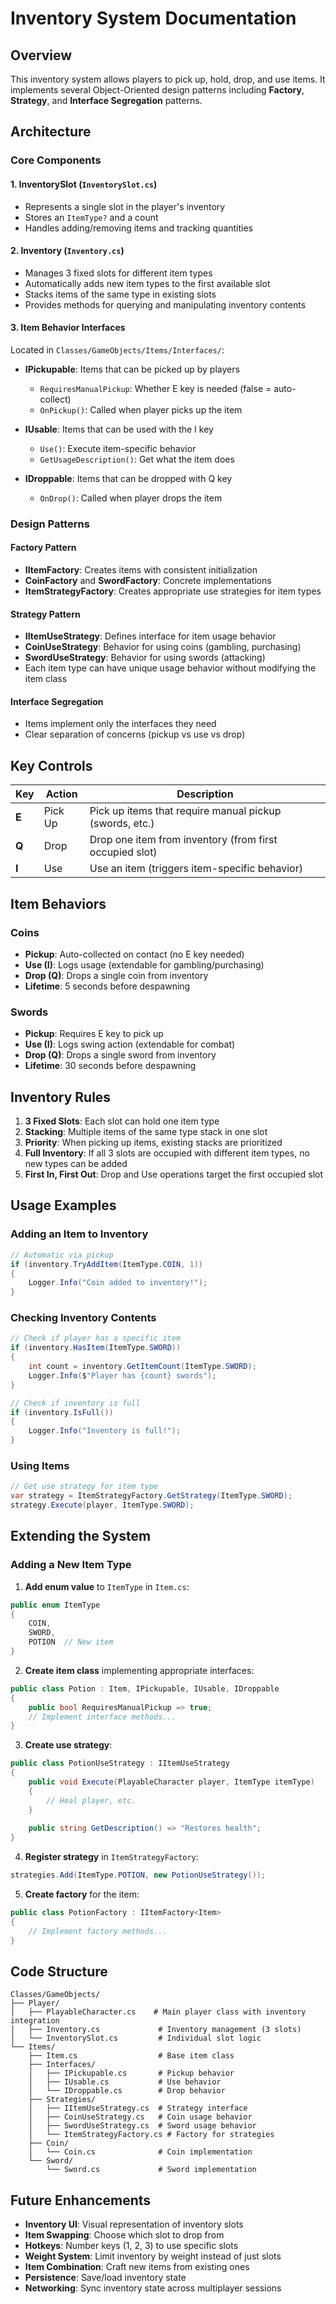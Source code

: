 # Inventory System Documentation

## Overview

This inventory system allows players to pick up, hold, drop, and use items. It implements several Object-Oriented design patterns including **Factory**, **Strategy**, and **Interface Segregation** patterns.

## Architecture

### Core Components

#### 1. **InventorySlot** (`InventorySlot.cs`)
- Represents a single slot in the player's inventory
- Stores an `ItemType?` and a count
- Handles adding/removing items and tracking quantities

#### 2. **Inventory** (`Inventory.cs`)
- Manages 3 fixed slots for different item types
- Automatically adds new item types to the first available slot
- Stacks items of the same type in existing slots
- Provides methods for querying and manipulating inventory contents

#### 3. **Item Behavior Interfaces**
Located in `Classes/GameObjects/Items/Interfaces/`:

- **IPickupable**: Items that can be picked up by players
  - `RequiresManualPickup`: Whether E key is needed (false = auto-collect)
  - `OnPickup()`: Called when player picks up the item

- **IUsable**: Items that can be used with the I key
  - `Use()`: Execute item-specific behavior
  - `GetUsageDescription()`: Get what the item does

- **IDroppable**: Items that can be dropped with Q key
  - `OnDrop()`: Called when player drops the item

### Design Patterns

#### Factory Pattern
- **IItemFactory**: Creates items with consistent initialization
- **CoinFactory** and **SwordFactory**: Concrete implementations
- **ItemStrategyFactory**: Creates appropriate use strategies for item types

#### Strategy Pattern
- **IItemUseStrategy**: Defines interface for item usage behavior
- **CoinUseStrategy**: Behavior for using coins (gambling, purchasing)
- **SwordUseStrategy**: Behavior for using swords (attacking)
- Each item type can have unique usage behavior without modifying the item class

#### Interface Segregation
- Items implement only the interfaces they need
- Clear separation of concerns (pickup vs use vs drop)

## Key Controls

| Key | Action | Description |
|-----|--------|-------------|
| **E** | Pick Up | Pick up items that require manual pickup (swords, etc.) |
| **Q** | Drop | Drop one item from inventory (from first occupied slot) |
| **I** | Use | Use an item (triggers item-specific behavior) |

## Item Behaviors

### Coins
- **Pickup**: Auto-collected on contact (no E key needed)
- **Use (I)**: Logs usage (extendable for gambling/purchasing)
- **Drop (Q)**: Drops a single coin from inventory
- **Lifetime**: 5 seconds before despawning

### Swords
- **Pickup**: Requires E key to pick up
- **Use (I)**: Logs swing action (extendable for combat)
- **Drop (Q)**: Drops a single sword from inventory
- **Lifetime**: 30 seconds before despawning

## Inventory Rules

1. **3 Fixed Slots**: Each slot can hold one item type
2. **Stacking**: Multiple items of the same type stack in one slot
3. **Priority**: When picking up items, existing stacks are prioritized
4. **Full Inventory**: If all 3 slots are occupied with different item types, no new types can be added
5. **First In, First Out**: Drop and Use operations target the first occupied slot

## Usage Examples

### Adding an Item to Inventory
```csharp
// Automatic via pickup
if (inventory.TryAddItem(ItemType.COIN, 1))
{
    Logger.Info("Coin added to inventory!");
}
```

### Checking Inventory Contents
```csharp
// Check if player has a specific item
if (inventory.HasItem(ItemType.SWORD))
{
    int count = inventory.GetItemCount(ItemType.SWORD);
    Logger.Info($"Player has {count} swords");
}

// Check if inventory is full
if (inventory.IsFull())
{
    Logger.Info("Inventory is full!");
}
```

### Using Items
```csharp
// Get use strategy for item type
var strategy = ItemStrategyFactory.GetStrategy(ItemType.SWORD);
strategy.Execute(player, ItemType.SWORD);
```

## Extending the System

### Adding a New Item Type

1. **Add enum value** to `ItemType` in `Item.cs`:
```csharp
public enum ItemType
{
    COIN,
    SWORD,
    POTION  // New item
}
```

2. **Create item class** implementing appropriate interfaces:
```csharp
public class Potion : Item, IPickupable, IUsable, IDroppable
{
    public bool RequiresManualPickup => true;
    // Implement interface methods...
}
```

3. **Create use strategy**:
```csharp
public class PotionUseStrategy : IItemUseStrategy
{
    public void Execute(PlayableCharacter player, ItemType itemType)
    {
        // Heal player, etc.
    }
    
    public string GetDescription() => "Restores health";
}
```

4. **Register strategy** in `ItemStrategyFactory`:
```csharp
strategies.Add(ItemType.POTION, new PotionUseStrategy());
```

5. **Create factory** for the item:
```csharp
public class PotionFactory : IItemFactory<Item>
{
    // Implement factory methods...
}
```

## Code Structure

```
Classes/GameObjects/
├── Player/
│   ├── PlayableCharacter.cs    # Main player class with inventory integration
│   ├── Inventory.cs             # Inventory management (3 slots)
│   └── InventorySlot.cs         # Individual slot logic
└── Items/
    ├── Item.cs                  # Base item class
    ├── Interfaces/
    │   ├── IPickupable.cs       # Pickup behavior
    │   ├── IUsable.cs           # Use behavior
    │   └── IDroppable.cs        # Drop behavior
    ├── Strategies/
    │   ├── IItemUseStrategy.cs  # Strategy interface
    │   ├── CoinUseStrategy.cs   # Coin usage behavior
    │   ├── SwordUseStrategy.cs  # Sword usage behavior
    │   └── ItemStrategyFactory.cs # Factory for strategies
    ├── Coin/
    │   └── Coin.cs              # Coin implementation
    └── Sword/
        └── Sword.cs             # Sword implementation
```

## Future Enhancements

- **Inventory UI**: Visual representation of inventory slots
- **Item Swapping**: Choose which slot to drop from
- **Hotkeys**: Number keys (1, 2, 3) to use specific slots
- **Weight System**: Limit inventory by weight instead of just slots
- **Item Combination**: Craft new items from existing ones
- **Persistence**: Save/load inventory state
- **Networking**: Sync inventory state across multiplayer sessions
